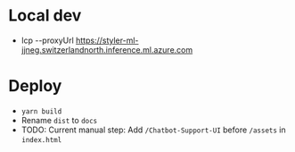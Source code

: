 # Local dev
- lcp --proxyUrl https://styler-ml-jjneg.switzerlandnorth.inference.ml.azure.com

# Deploy
- `yarn build`
- Rename `dist` to `docs`
- TODO: Current manual step: Add `/Chatbot-Support-UI` before `/assets` in `index.html`
